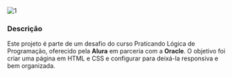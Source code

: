 ![1](https://github.com/user-attachments/assets/fc7272b7-1934-401f-9689-f6e22ef20048)
### Descrição
Este projeto é parte de um desafio do curso Praticando Lógica de Programação, oferecido pela **Alura** em parceria com a **Oracle**. O objetivo foi criar uma página em HTML e CSS e configurar para deixá-la responsiva e bem organizada.
